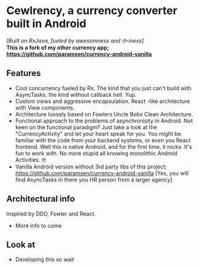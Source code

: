 # Cewlrency, a currency converter built in Android
_[Built on RxJava, fueled by awesomness and 🤓-iness]_  
__This is a fork of my other currency app; https://github.com/paramsen/currency-android-vanilla__
## Features
* Cool concurrency fueled by Rx. The kind that you just can't build with AsyncTasks, the kind without callback hell. Yup.
* Custom views and aggressive encapsulation. React -like architecture with View components.
* Architecture loosely based on Fowlers Uncle Bobs Clean Architecture.
* Functional approach to the problems of asynchronisity in Android. Not keen on the functional paradigm? Just take a look at the "CurrencyActivity" and let your heart speak for you. You might be familiar with the code from your backend systems, or even you React frontend. Well this is native Android, and for the first time, it rocks. It's fun to work with. No more stupid all knowing monolithic Android Activities. 🤓
* Vanilla Android version without 3rd party libs of this project; https://github.com/paramsen/currency-android-vanilla [Yes, you will find AsyncTasks in there you HR person from a larger agency]

## Architectural info
Inspired by DDD, Fowler and React.
* More info to come
## Look at
* Developing this so wait
